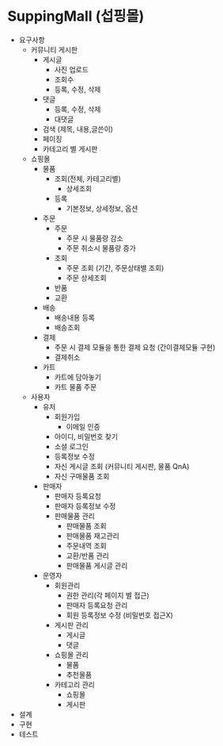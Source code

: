 # SuppingMall (섭핑몰)

- 요구사항
  - 커뮤니티 게시판
    - 게시글
      - 사진 업로드
      - 조회수
      - 등록, 수정, 삭제
    - 댓글
      - 등록, 수정, 삭제
      - 대댓글
    - 검색 (제목, 내용,글쓴이)
    - 페이징
    - 카테고리 별 게시판
  - 쇼핑몰
    - 물품
      - 조회(전체, 카테고리별)
        - 상세조회
      - 등록
        - 기본정보, 상세정보, 옵션
    - 주문
      - 주문
        - 주문 시 물품량 감소
        - 주문 취소시 물품량 증가
      - 조회
        - 주문 조회 (기간, 주문상태별 조회)
        - 주문 상세조회
      - 반품
      - 교환
    - 배송
      - 배송내용 등록
      - 배송조회
    - 결제
      - 주문 시 결제 모듈을 통한 결제 요청 (간이결제모듈 구현)
      - 결제취소
    - 카트
      - 카트에 담아놓기
      - 카트 물품 주문
  - 사용자
    - 유저
      - 회원가입
        - 이메일 인증
      - 아이디, 비밀번호 찾기
      - 소셜 로그인
      - 등록정보 수정
      - 자신 게시글 조회 (커뮤니티 게시판, 물품 QnA)
      - 자신 구매물품 조회
    - 판매자
      - 판매자 등록요청
      - 판매자 등록정보 수정
      - 판매물품 관리
        - 판매물품 조회
        - 판매물품 재고관리
        - 주문내역 조회
        - 교환/반품 관리
        - 판매물품 게시글 관리
    - 운영자
      - 회원관리
        - 권한 관리(각 페이지 별 접근)
        - 판매자 등록요청 관리
        - 회원 등록정보 수정 (비밀번호 접근X)
      - 게시판 관리
        - 게시글
        - 댓글
      - 쇼핑몰 관리
        - 물품
        - 추천물품
      - 카테고리 관리
        - 쇼핑몰
        - 게시판
- 설계
- 구현
- 테스트